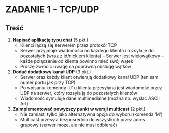 # ZADANIE 1 - TCP/UDP
## Treść

 1. **Napisać aplikację typu chat** (5 pkt.) 
    * Klienci łączą się serwerem przez protokół TCP 
    * Serwer przyjmuje wiadomości od każdego klienta i rozsyła je do pozostałych (wraz z id/nickiem klienta) – Serwer jest wielowątkowy – każde połączenie od klienta powinno mieć swój wątek 
    * Proszę zwrócić uwagę na poprawną obsługę wątków
 2. **Dodać dodatkowy kanał UDP** (3 pkt.) 
    * Serwer oraz każdy klient otwierają dodatkowy kanał UDP (ten sam numer portu jak przy TCP) 
    * Po wpisaniu komendy ‘U’ u klienta przesyłana jest wiadomość przez UDP na serwer, który rozsyła ją do pozostałych klientów 
    * Wiadomość symuluje dane multimedialne (można np. wysłać ASCII Art) 
 3. **Zaimplementować powyższy punkt w wersji multicast** (2 pkt.) 
    * Nie zamiast, tylko jako alternatywna opcja do wyboru (komenda ‘M’) 
    * Multicast przesyła bezpośrednio do wszystkich przez adres grupowy (serwer może, ale nie musi odbierać)
